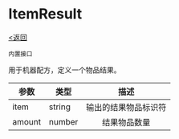 # ItemResult
[<返回](../index.md)

`内置接口`

用于机器配方，定义一个物品结果。

| 参数 | 类型 | 描述 |
| ---   | ---  | :---:  |
| item | string | 输出的结果物品标识符 |
| amount | number | 结果物品数量 |